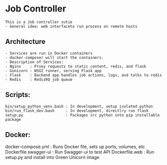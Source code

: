 # Job Controller 
```.
This is a Job controller sutie
- General idea: web interfaceto run process on remote hosts
```
## Architecture
```.
- Services are run in Docker containers
- docker-composer will start the containers.
- Description of Services:
- Nginx    : Proxy requests to static content, redis, and flask
- Gunicorn : WSGI runner, serving Flask app
- Flask    : Backend app handles job actions, logs, and talks to redis
- Redis    : RedisRQ job queue
```
## Scripts:
```.
bin/setup_python_venv.bash : In development, setup isolated python 
bin/run_flask_dev.bash     : In development, directlry run flask
setup.py                   : Packages src python into pip installable package
```
## Docker:
docker-compose.yml     : Runs Docker file, sets up ports, volumes, etc
Dockerfile.swagger-ui  : Run Swagger-ui to test API
Dockerfile.web         : Run setup.py and install into Green Unicorn image

